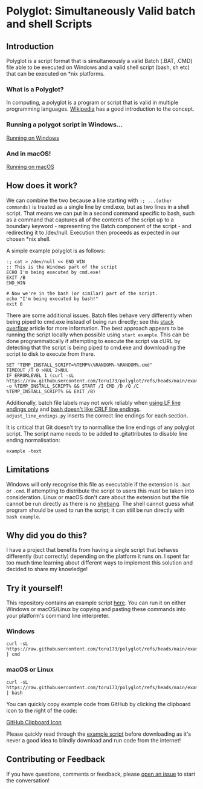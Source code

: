 # Polyglot: Simultaneously Valid batch and shell Scripts

## Introduction
Polyglot is a script format that is simultaneously a valid Batch (.BAT, .CMD) file able to be executed on Windows and a valid shell script (bash, sh etc) that can be executed on *nix platforms.

### What is a Polyglot?
In computing, a polyglot is a program or script that is valid in multiple programming languages. [Wikipedia](https://en.wikipedia.org/wiki/Polyglot_(computing)) has a good introduction to the concept.

### Running a polygot script in Windows...
[Running on Windows](!https://www.github.com/toru173/polyglot/images/windows.png)

### And in macOS!
[Running on macOS](!https://www.github.com/toru173/polyglot/images/macos.png)

## How does it work?
We can combine the two because a line starting with `:; ...(other commands)` is treated as a single line by cmd.exe, but as two lines in a shell script. That means we can put in a second command specific to bash, such as a command that captures all of the contents of the script up to a boundary keyword - representing the Batch component of the script - and redirecting it to /dev/null. Execution then proceeds as expected in our chosen *nix shell.

A simple example polyglot is as follows:

```
:; cat > /dev/null << END_WIN
:: This is the Windows part of the script
ECHO I'm being executed by cmd.exe!
EXIT /B
END_WIN

# Now we're in the bash (or similar) part of the script.
echo "I'm being executed by bash!"
exit 0
```

There are some additional issues. Batch files behave very differently when being piped to cmd.exe instead of being run directly; see this [stack overflow](https://stackoverflow.com/questions/8192318#8194279) article for more information. The best approach appears to be running the script locally when possible using `start example`. This can be done programmatically if attempting to execute the script via cURL by detecting that the script is being piped to cmd.exe and downloading the script to disk to execute from there.

```
SET "TEMP_INSTALL_SCRIPT=%TEMP%\%RANDOM%-%RANDOM%.cmd"
TIMEOUT /T 0 >NUL 2>NUL
IF ERRORLEVEL 1 (curl -sL https://raw.githubusercontent.com/toru173/polyglot/refs/heads/main/example -o %TEMP_INSTALL_SCRIPT% && START /I CMD /D /Q /C %TEMP_INSTALL_SCRIPT% && EXIT /B)
```

Additionally, batch file labels may not work reliably when [using LF line endings only](https://www.dostips.com/forum/viewtopic.php?t=8988) and [bash doesn't like CRLF line endings](https://unix.stackexchange.com/questions/577663/handling-bash-script-with-crlf-carriage-return-in-linux-as-in-msys2). `adjust_line_endings.py` inserts the correct line endings for each section. 

It is critical that Git doesn't try to normallise the line endings of any polyglot script. The script name needs to be added to .gitattributes to disable line ending normalisation:

```
example -text
```

## Limitations
Windows will only recognise this file as executable if the extension is `.bat` or `.cmd`. If attempting to distribute the script to users this must be taken into consideration. Linux or macOS don't care about the extension but the file cannot be run directly as there is no [shebang](https://en.wikipedia.org/wiki/Shebang_(Unix)). The shell cannot guess what program should be used to run the script; it can still be run directly with `bash example`.

## Why did you do this?
I have a project that benefits from having a single script that behaves differently (but correctly) depending on the platform it runs on. I spent far too much time learning about different ways to implement this solution and decided to share my knowledge!

## Try it yourself!

This repository contains an example script [here](https://raw.githubusercontent.com/toru173/polyglot/refs/heads/main/example). You can run it on either Windows or macOS/Linux by copying and pasting these commands into your platform's command line interpreter.

### Windows
```
curl -sL https://raw.githubusercontent.com/toru173/polyglot/refs/heads/main/example | cmd
```

### macOS or Linux
```
curl -sL https://raw.githubusercontent.com/toru173/polyglot/refs/heads/main/example | bash
```

You can quickly copy example code from GitHub by clicking the clipboard icon to the right of the code:

[GitHub Clipboard Icon]()

Please quickly read through the [example script](https://raw.githubusercontent.com/toru173/polyglot/refs/heads/main/example) before downloading as it's never a good idea to blindly download and run code from the internet!

## Contributing or Feedback
If you have questions, comments or feedback, please [open an issue]() to start the conversation!